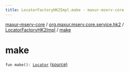 ```yaml
---
title: LocatorFactoryHK2Impl.make - maxur-mserv-core
---
```


[maxur-mserv-core](../../index.html) / [org.maxur.mserv.core.service.hk2](../index.html) / [LocatorFactoryHK2Impl](index.html) / [make](.)

# make

`fun make(): `[`Locator`](../../org.maxur.mserv.core/-locator/index.html) [(source)](https://github.com/myunusov/maxur-mserv/tree/master/maxur-mserv-core/src/main/kotlin/org/maxur/mserv/core/service/hk2/LocatorFactoryHK2Impl.kt#L46)